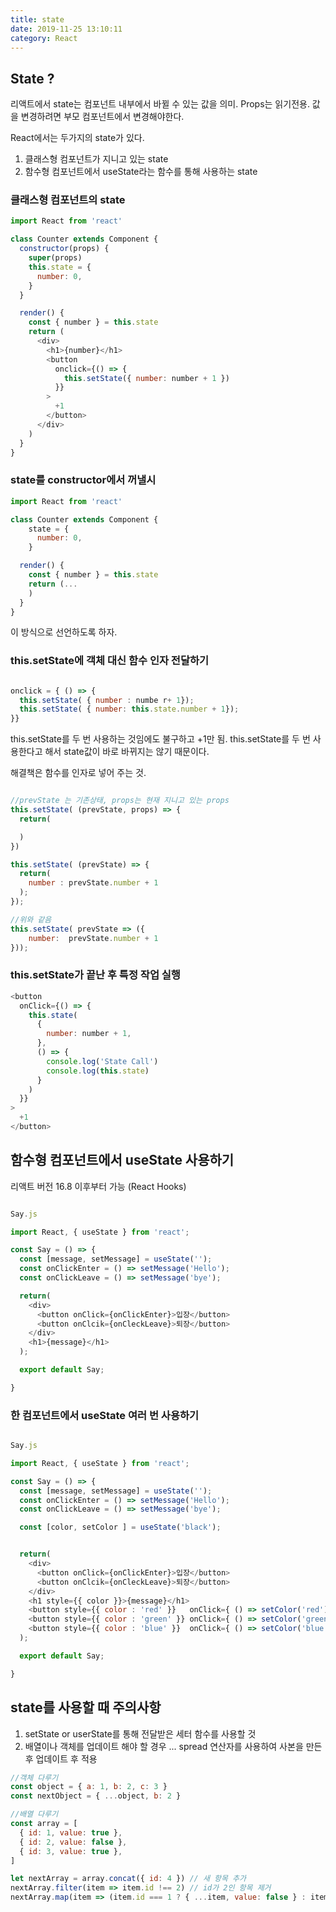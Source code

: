 ```yaml
---
title: state
date: 2019-11-25 13:10:11
category: React
---
```


## State ?

리액트에서 state는 컴포넌트 내부에서 바뀔 수 있는 값을 의미.
Props는 읽기전용. 값을 변경하려면 부모 컴포넌트에서 변경해야한다.

React에서는 두가지의 state가 있다.

1. 클래스형 컴포넌트가 지니고 있는 state
2. 함수형 컴포넌트에서 useState라는 함수를 통해 사용하는 state

### 클래스형 컴포넌트의 state

```js
import React from 'react'

class Counter extends Component {
  constructor(props) {
    super(props)
    this.state = {
      number: 0,
    }
  }

  render() {
    const { number } = this.state
    return (
      <div>
        <h1>{number}</h1>
        <button
          onclick={() => {
            this.setState({ number: number + 1 })
          }}
        >
          +1
        </button>
      </div>
    )
  }
}
```

### state를 constructor에서 꺼낼시

```js
import React from 'react'

class Counter extends Component {
    state = {
      number: 0,
    }

  render() {
    const { number } = this.state
    return (...
    )
  }
}
```

이 방식으로 선언하도록 하자.

### this.setState에 객체 대신 함수 인자 전달하기

```js

onclick = { () => {
  this.setState( { number : numbe r+ 1});
  this.setState( { number: this.state.number + 1});
}}


```

this.setState를 두 번 사용하는 것임에도 불구하고 +1만 됨.
this.setState를 두 번 사용한다고 해서 state값이 바로 바뀌지는 않기 때문이다.

해결책은 함수를 인자로 넣어 주는 것.

```js

//prevState 는 기존상태, props는 현재 지니고 있는 props
this.setState( (prevState, props) => {
  return(

  )
})

this.setState( (prevState) => {
  return(
    number : prevState.number + 1
  );
});

//위와 같음
this.setState( prevState => ({
    number:  prevState.number + 1
}));

```

### this.setState가 끝난 후 특정 작업 실행

```js
<button
  onClick={() => {
    this.state(
      {
        number: number + 1,
      },
      () => {
        console.log('State Call')
        console.log(this.state)
      }
    )
  }}
>
  +1
</button>
```

## 함수형 컴포넌트에서 useState 사용하기

리액트 버전 16.8 이후부터 가능 (React Hooks)

```js

Say.js

import React, { useState } from 'react';

const Say = () => {
  const [message, setMessage] = useState('');
  const onClickEnter = () => setMessage('Hello');
  const onClickLeave = () => setMessage('bye');

  return(
    <div>
      <button onClick={onClickEnter}>입장</button>
      <button onClcik={onCleckLeave}>퇴장</button>
    </div>
    <h1>{message}</h1>
  );

  export default Say;

}


```

### 한 컴포넌트에서 useState 여러 번 사용하기

```js

Say.js

import React, { useState } from 'react';

const Say = () => {
  const [message, setMessage] = useState('');
  const onClickEnter = () => setMessage('Hello');
  const onClickLeave = () => setMessage('bye');

  const [color, setColor ] = useState('black');


  return(
    <div>
      <button onClick={onClickEnter}>입장</button>
      <button onClcik={onCleckLeave}>퇴장</button>
    </div>
    <h1 style={{ color }}>{message}</h1>
    <button style={{ color : 'red' }}   onClick={ () => setColor('red')}></button>
    <button style={{ color : 'green' }} onClick={ () => setColor('green')}></button>
    <button style={{ color : 'blue' }}  onClick={ () => setColor('blue')}></button>
  );

  export default Say;

}


```

## state를 사용할 때 주의사항

1. setState or userState를 통해 전달받은 세터 함수를 사용할 것
2. 배열이나 객체를 업데이트 해야 할 경우 ... spread 연산자를 사용하여 사본을 만든 후 업데이트 후 적용

```js
//객체 다루기
const object = { a: 1, b: 2, c: 3 }
const nextObject = { ...object, b: 2 }

//배열 다루기
const array = [
  { id: 1, value: true },
  { id: 2, value: false },
  { id: 3, value: true },
]

let nextArray = array.concat({ id: 4 }) // 새 항목 추가
nextArray.filter(item => item.id !== 2) // id가 2인 항목 제거
nextArray.map(item => (item.id === 1 ? { ...item, value: false } : item)) // id가 1인 항목의 value를 false
```
